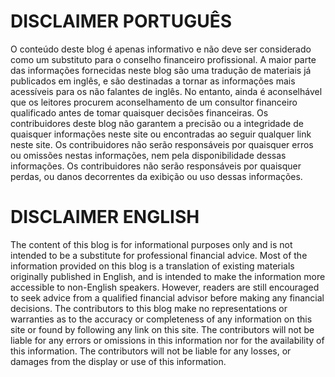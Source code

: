# DISCLAIMER PORTUGUÊS

O conteúdo deste blog é apenas informativo e não deve ser considerado como um substituto para o conselho financeiro profissional. A maior parte das informações fornecidas neste blog são uma tradução de materiais já publicados em inglês, e são destinadas a tornar as informações mais acessíveis para os não falantes de inglês. No entanto, ainda é aconselhável que os leitores procurem aconselhamento de um consultor financeiro qualificado antes de tomar quaisquer decisões financeiras. Os contribuidores deste blog não garantem a precisão ou a integridade de quaisquer informações neste site ou encontradas ao seguir qualquer link neste site. Os contribuidores não serão responsáveis por quaisquer erros ou omissões nestas informações, nem pela disponibilidade dessas informações. Os contribuidores não serão responsáveis por quaisquer perdas, ou danos decorrentes da exibição ou uso dessas informações.

# DISCLAIMER ENGLISH

The content of this blog is for informational purposes only and is not intended to be a substitute for professional financial advice. Most of the information provided on this blog is a translation of existing materials originally published in English, and is intended to make the information more accessible to non-English speakers. However, readers are still encouraged to seek advice from a qualified financial advisor before making any financial decisions. The contributors to this blog make no representations or warranties as to the accuracy or completeness of any information on this site or found by following any link on this site. The contributors will not be liable for any errors or omissions in this information nor for the availability of this information. The contributors will not be liable for any losses, or damages from the display or use of this information.